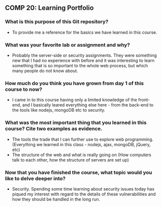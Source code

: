 ## COMP 20: Learning Portfolio ##

### What is this purpose of this Git repository?  ###

* To provide me a reference for the basics we have learned in this course. 

### What was your favorite lab or assignment and why? ###

* Probably the server-side or security assignments. They were something new that
  I had no experience with before and it was interesting to learn something
  that is so important to the whole web process, but which many people do not
  know about.

### How much do you think you have grown from day 1 of this course to now? ###

* I came in to this course having only a limited knowledge of the front-end, and
  I basically leared everything else here - from the back-end to the tools like 
  nodejs, mongoDB etc to security.

### What was the most important thing that you learned in this course? Cite two examples as evidence. ###

* The tools the trade that I can further use to explore web programming. 
  (Everything we learned in this class - nodejs, ajax, mongoDB, jQuery, etc)
* The structure of the web and what is really going on (How computers talk to 
  each other, how the structure of servers are set up)

### Now that you have finished the course, what topic would you like to delve deeper into? ###

* Security. Spending some time learning about security issues today has piqued
  my interest with regard to the details of these vulnerabilities and how they
  should be handled in the long run.